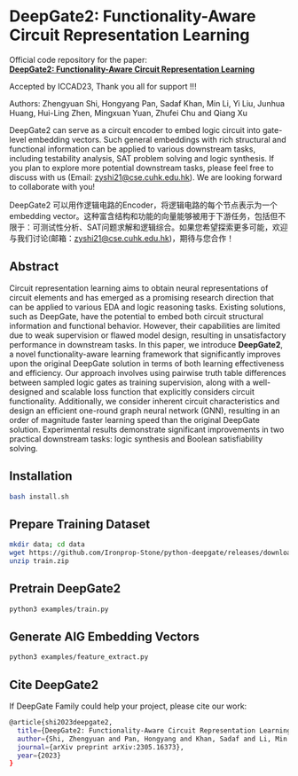 # DeepGate2: Functionality-Aware Circuit Representation Learning

Official code repository for the paper:  
[**DeepGate2: Functionality-Aware Circuit Representation Learning**](https://arxiv.org/abs/2305.16373)

Accepted by ICCAD23, Thank you all for support !!!

Authors: Zhengyuan Shi, Hongyang Pan, Sadaf Khan, Min Li, Yi Liu, Junhua Huang, Hui-Ling Zhen, Mingxuan Yuan, Zhufei Chu and Qiang Xu

DeepGate2 can serve as a circuit encoder to embed logic circuit into gate-level embedding vectors. Such general embeddings with rich structural and functional information can be applied to various downstream tasks, including testability analysis, SAT problem solving and logic synthesis. If you plan to explore more potential downstream tasks, please feel free to discuss with us (Email: zyshi21@cse.cuhk.edu.hk). We are looking forward to collaborate with you! 

DeepGate2 可以用作逻辑电路的Encoder，将逻辑电路的每个节点表示为一个embedding vector。这种富含结构和功能的向量能够被用于下游任务，包括但不限于：可测试性分析、SAT问题求解和逻辑综合。如果您希望探索更多可能，欢迎与我们讨论(邮箱：zyshi21@cse.cuhk.edu.hk)，期待与您合作！

## Abstract 
Circuit representation learning aims to obtain neural representations of circuit elements and has emerged as a promising research direction that can be applied to various EDA and logic reasoning tasks. Existing solutions, such as DeepGate, have the potential to embed both circuit structural information and functional behavior. However, their capabilities are limited due to weak supervision or flawed model design, resulting in unsatisfactory performance in downstream tasks. In this paper, we introduce **DeepGate2**, a novel functionality-aware learning framework that significantly improves upon the original DeepGate solution in terms of both learning effectiveness and efficiency. Our approach involves using pairwise truth table differences between sampled logic gates as training supervision, along with a well-designed and scalable loss function that explicitly considers circuit functionality. Additionally, we consider inherent circuit characteristics and design an efficient one-round graph neural network (GNN), resulting in an order of magnitude faster learning speed than the original DeepGate solution. Experimental results demonstrate significant improvements in two practical downstream tasks: logic synthesis and Boolean satisfiability solving.

## Installation
```sh
bash install.sh
```

## Prepare Training Dataset
```sh
mkdir data; cd data
wget https://github.com/Ironprop-Stone/python-deepgate/releases/download/dataset/train.zip
unzip train.zip 
```

## Pretrain DeepGate2
```sh
python3 examples/train.py
```

## Generate AIG Embedding Vectors 
```sh 
python3 examples/feature_extract.py
```

## Cite DeepGate2
If DeepGate Family could help your project, please cite our work: 
```sh
@article{shi2023deepgate2,
  title={DeepGate2: Functionality-Aware Circuit Representation Learning},
  author={Shi, Zhengyuan and Pan, Hongyang and Khan, Sadaf and Li, Min and Liu, Yi and Huang, Junhua and Zhen, Hui-Ling and Yuan, Mingxuan and Chu, Zhufei and Xu, Qiang},
  journal={arXiv preprint arXiv:2305.16373},
  year={2023}
}
```